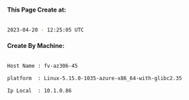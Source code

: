 
   
#### This Page Create at:

```bash

2023-04-20 - 12:25:05 UTC

```

#### Create By Machine:

```bash

Host Name : fv-az306-45

platform  : Linux-5.15.0-1035-azure-x86_64-with-glibc2.35

Ip Local  : 10.1.0.86

```

